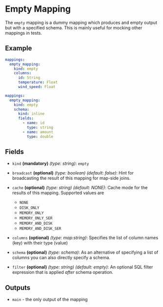 # Empty Mapping

The `empty` mapping is a dummy mapping which produces and empty output but with a specified schema. This
is mainly useful for mocking other mappings in tests.

## Example
```yaml
mappings:
  empty_mapping:
    kind: empty
    columns:
      id: String
      temperature: Float
      wind_speed: Float
```

```yaml
mappings:
  empty_mapping:
    kind: empty
    schema:
      kind: inline
      fields:
        - name: id
          type: string
        - name: amount
          type: double
```

## Fields
* `kind` **(mandatory)** *(type: string)*: `empty`

* `broadcast` **(optional)** *(type: boolean)* *(default: false)*:
  Hint for broadcasting the result of this mapping for map-side joins.

* `cache` **(optional)** *(type: string)* *(default: NONE)*:
  Cache mode for the results of this mapping. Supported values are
    * `NONE`
    * `DISK_ONLY`
    * `MEMORY_ONLY`
    * `MEMORY_ONLY_SER`
    * `MEMORY_AND_DISK`
    * `MEMORY_AND_DISK_SER`

* `columns` **(optional)** *(type: map:string)*:
  Specifies the list of column names (key) with their type (value)

* `schema` **(optional)** *(type: schema)*:
  As an alternative of specifying a list of columns you can also directly specify a schema.

* `filter` **(optional)** *(type: string)* *(default: empty)*:
  An optional SQL filter expression that is applied *after* schema operation.


## Outputs
* `main` - the only output of the mapping

